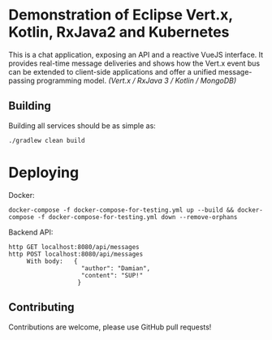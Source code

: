 # Demonstration of Eclipse Vert.x, Kotlin, RxJava2 and Kubernetes

This is a chat application, exposing an API and a reactive VueJS interface.
   It provides real-time message deliveries and shows how the Vert.x event bus can be extended to client-side applications and offer a unified message-passing programming model.
   _(Vert.x / RxJava 3 / Kotlin / MongoDB)_

## Building

Building all services should be as simple as:

    ./gradlew clean build

# Deploying

Docker:

    docker-compose -f docker-compose-for-testing.yml up --build && docker-compose -f docker-compose-for-testing.yml down --remove-orphans

Backend API:

    http GET localhost:8080/api/messages
    http POST localhost:8080/api/messages
         With body:   {
                        "author": "Damian",
                        "content": "SUP!"
                       }

## Contributing

Contributions are welcome, please use GitHub pull requests!
